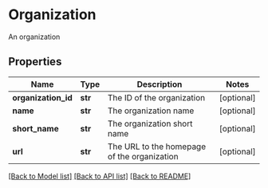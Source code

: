 # Organization

An organization
## Properties
Name | Type | Description | Notes
------------ | ------------- | ------------- | -------------
**organization_id** | **str** | The ID of the organization | [optional] 
**name** | **str** | The organization name | [optional] 
**short_name** | **str** | The organization short name | [optional] 
**url** | **str** | The URL to the homepage of the organization | [optional] 

[[Back to Model list]](../README.md#documentation-for-models) [[Back to API list]](../README.md#documentation-for-api-endpoints) [[Back to README]](../README.md)


